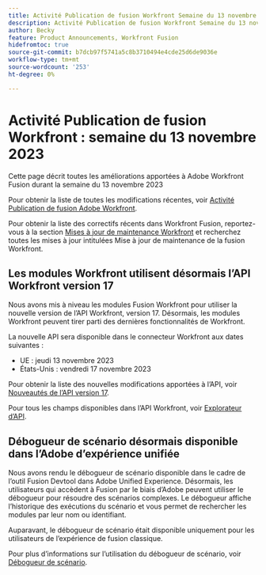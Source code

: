 ```yaml
---
title: Activité Publication de fusion Workfront Semaine du 13 novembre 2023
description: Activité Publication de fusion Workfront Semaine du 13 novembre 2023
author: Becky
feature: Product Announcements, Workfront Fusion
hidefromtoc: true
source-git-commit: b7dcb97f5741a5c8b3710494e4cde25d6de9036e
workflow-type: tm+mt
source-wordcount: '253'
ht-degree: 0%

---
```


# Activité Publication de fusion Workfront : semaine du 13 novembre 2023

Cette page décrit toutes les améliorations apportées à Adobe Workfront Fusion durant la semaine du 13 novembre 2023

Pour obtenir la liste de toutes les modifications récentes, voir [Activité Publication de fusion Adobe Workfront](../../../product-announcements/product-releases/fusion-release-activity/fusion-release-activity.md).

Pour obtenir la liste des correctifs récents dans Workfront Fusion, reportez-vous à la section [Mises à jour de maintenance Workfront](https://experienceleague.adobe.com/docs/workfront-known-issues/releases/current-updates.html) et recherchez toutes les mises à jour intitulées Mise à jour de maintenance de la fusion Workfront.

## Les modules Workfront utilisent désormais l’API Workfront version 17

Nous avons mis à niveau les modules Fusion Workfront pour utiliser la nouvelle version de l’API Workfront, version 17. Désormais, les modules Workfront peuvent tirer parti des dernières fonctionnalités de Workfront.

La nouvelle API sera disponible dans le connecteur Workfront aux dates suivantes :

* UE : jeudi 13 novembre 2023
* États-Unis : vendredi 17 novembre 2023

Pour obtenir la liste des nouvelles modifications apportées à l’API, voir [Nouveautés de l’API version 17](/help/quicksilver/wf-api/api/new-api-version-17.md).

Pour tous les champs disponibles dans l’API Workfront, voir [Explorateur d’API](https://developer.adobe.com/workfront/api-explorer).

## Débogueur de scénario désormais disponible dans l’Adobe d’expérience unifiée

Nous avons rendu le débogueur de scénario disponible dans le cadre de l’outil Fusion Devtool dans Adobe Unified Experience. Désormais, les utilisateurs qui accèdent à Fusion par le biais d’Adobe peuvent utiliser le débogueur pour résoudre des scénarios complexes. Le débogueur affiche l’historique des exécutions du scénario et vous permet de rechercher les modules par leur nom ou identifiant.

Auparavant, le débogueur de scénario était disponible uniquement pour les utilisateurs de l’expérience de fusion classique.

Pour plus d’informations sur l’utilisation du débogueur de scénario, voir [Débogueur de scénario](/help/quicksilver/workfront-fusion/scenarios/debug-scenarios-with-dev-tool.md#scenario-debugger).

